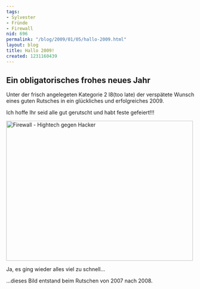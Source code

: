 ```yaml
---
tags:
- Sylvester
- Fründe
- Firewall
nid: 696
permalink: "/blog/2009/01/05/hallo-2009.html"
layout: blog
title: Hallo 2009!
created: 1231160439
---
```

<h2>Ein obligatorisches frohes neues Jahr</h2>
<p>Unter der frisch angelegeten Kategorie 2 l8(too late) der versp&auml;tete Wunsch eines guten Rutsches in ein gl&uuml;ckliches und erfolgreiches 2009.</p>
<p>Ich hoffe Ihr seid alle gut gerutscht und habt feste gefeiert!!!</p>
<p><img width="500" height="375" src="/sites/netzaffe.de/files/images/dsc00126.preview.jpg" alt="Firewall - Hightech gegen Hacker" title="Firewall - Hightech gegen Hacker" /></p>
<!--break-->
<p>Ja, es ging wieder alles viel zu schnell...</p>
<p>...dieses Bild entstand beim Rutschen von 2007 nach 2008.</p>

